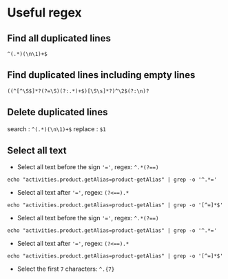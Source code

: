 # Useful regex

## Find all duplicated lines
```shell
^(.*)(\n\1)+$
```

## Find duplicated lines including empty lines
```shell
((^[^\S$]*?(?=\S)(?:.*)+$)[\S\s]*?)^\2$(?:\n)?
```

## Delete duplicated lines
search  : `^(.*)(\n\1)+$`
replace : `$1`

## Select all text
- Select all text before the sign `'='`, regex: `^.*(?==)`
```shell
echo "activities.product.getAlias=product-getAlias" | grep -o '^.*='
```

- Select all text after `'='`, regex: `(?<==).*`
```shell
echo "activities.product.getAlias=product-getAlias" | grep -o '[^=]*$'
```

- Select all text before the sign `'='`, regex: `^.*(?==)`
```shell
echo "activities.product.getAlias=product-getAlias" | grep -o '^.*='
```

- Select all text after `'='`, regex: `(?<==).*`
```shell
echo "activities.product.getAlias=product-getAlias" | grep -o '[^=]*$'
```

* Select the first `7`  characters: `^.{7}`

